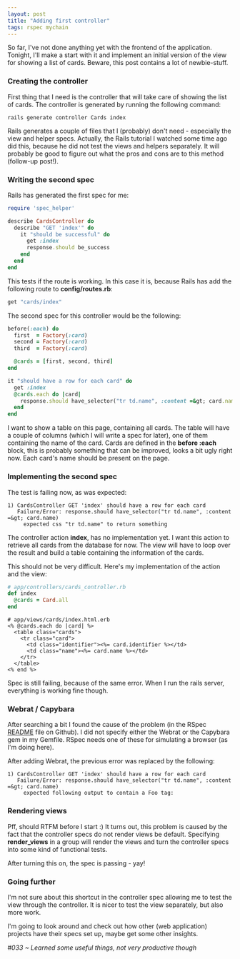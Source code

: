 ```yaml
---
layout: post
title: "Adding first controller"
tags: rspec mychain
---
```


So far, I've not done anything yet with the frontend of the application. Tonight, I'll make a start with it and implement an initial version of the view for showing a list of cards. Beware, this post contains a lot of newbie-stuff.

### Creating the controller
First thing that I need is the controller that will take care of showing the list of cards. The controller is generated by running the following command:

~~~ text
rails generate controller Cards index
~~~

Rails generates a couple of files that I (probably) don't need - especially the view and helper specs. Actually, the Rails tutorial I watched some time ago did this, because he did not test the views and helpers separately. It will probably be good to figure out what the pros and cons are to this method (follow-up post!).

### Writing the second spec
Rails has generated the first spec for me:

~~~ ruby
require 'spec_helper'

describe CardsController do
  describe "GET 'index'" do
    it "should be successful" do
      get :index
      response.should be_success
    end
  end
end
~~~

This tests if the route is working. In this case it is, because Rails has add the following route to **config/routes.rb**:

~~~ ruby
get "cards/index"
~~~

The second spec for this controller would be the following:

~~~ ruby
before(:each) do
  first  = Factory(:card)
  second = Factory(:card)
  third  = Factory(:card)

  @cards = [first, second, third]
end

it "should have a row for each card" do
  get :index
  @cards.each do |card|
    response.should have_selector("tr td.name", :content =&gt; card.name)
  end
end
~~~

I want to show a table on this page, containing all cards. The table will have a couple of columns (which I will write a spec for later), one of them containing the name of the card. Cards are defined in the **before :each** block, this is probably something that can be improved, looks a bit ugly right now. Each card's name should be present on the page.

### Implementing the second spec
The test is failing now, as was expected:

~~~ text
1) CardsController GET 'index' should have a row for each card
   Failure/Error: response.should have_selector("tr td.name", :content =&gt; card.name)
     expected css "tr td.name" to return something
~~~

The controller action **index**, has no implementation yet. I want this action to retrieve all cards from the database for now. The view will have to loop over the result and build a table containing the information of the cards.

This should not be very difficult. Here's my implementation of the action and the view:

~~~ ruby
# app/controllers/cards_controller.rb
def index
  @cards = Card.all
end
~~~

~~~ erb
# app/views/cards/index.html.erb
<% @cards.each do |card| %>
  <table class="cards">
    <tr class="card">
      <td class="identifier"><%= card.identifier %></td>
      <td class="name"><%= card.name %></td>
    </tr>
  </table>
<% end %>
~~~

Spec is still failing, because of the same error. When I run the rails server, everything is working fine though.

### Webrat / Capybara
After searching a bit I found the cause of the problem (in the RSpec [README](https://github.com/rspec/rspec-rails) file on Github). I did not specify either the Webrat or the Capybara gem in my Gemfile. RSpec needs one of these for simulating a browser (as I'm doing here).

After adding Webrat, the previous error was replaced by the following:

~~~ text
1) CardsController GET 'index' should have a row for each card
   Failure/Error: response.should have_selector("tr td.name", :content =&gt; card.name)
     expected following output to contain a Foo tag:
~~~


### Rendering views
Pff, should RTFM before I start :) It turns out, this problem is caused by the fact that the controller specs do not render views be default. Specifying **render_views** in a group will render the views and turn the controller specs into some kind of functional tests.

After turning this on, the spec is passing - yay!

### Going further
I'm not sure about this shortcut in the controller spec allowing me to test the view through the controller. It is nicer to test the view separately, but also more work.

I'm going to look around and check out how other (web application) projects have their specs set up, maybe get some other insights.

*#033 ~ Learned some useful things, not very productive though*
